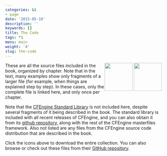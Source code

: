 ```yaml
---
categories: &1
- page
date: '2015-05-19'
description: ''
keywords: []
title: The Code
tags: *1
menu: main
weight: '4'
slug: the-code
---
```



<div style="float: right;">
  <a href="https://github.com/zzamboni/cf-learn.info/zipball/master">
    <img border="0" width="90" src="https://github.com/images/modules/download/zip.png"></a>
  <a href="https://github.com/zzamboni/cf-learn.info/tarball/master">
    <img border="0" width="90" src="https://github.com/images/modules/download/tar.png"></a>
</div>


These are all the source files included in the book, organized by
chapter. Note that in the text, many examples show only fragments of a
larger file (for example, when things are explained step by step). In
these cases, only the complete file is linked here, and only once per
chapter.


Note that the
[CFEngine Standard Library](https://docs.cfengine.com/docs/master/reference-standard-library.html) is not
included here, despite several fragments of it being described in the
book. The standard library is included with all recent releases of CFEngine, and you can also obtain it from its [github repository](https://github.com/cfengine/masterfiles), along with the rest of the CFEngine masterfiles framework. Also not listed are any files from the CFEngine source
code distribution that are described in the book.


Click the icons above to download the entire collection. You can also browse or check out these
files from their [GitHub
repository](https://github.com/zzamboni/cf-learn.info).
